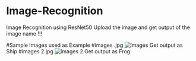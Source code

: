 # Image-Recognition
Image Recognition using ResNet50
Upload the image and get output of the image name !!!

#Sample Images used as Example
#images .jpg
![images ](https://github.com/user-attachments/assets/08304bd6-f549-434b-b7e8-803924b5abc9)
Get output as Ship
#images 2.jpg
![images 2](https://github.com/user-attachments/assets/04f5d122-02a6-4b9a-a00a-db65269a1fdf)
Get output as Frog
